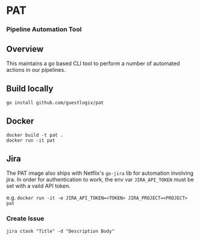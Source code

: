 # PAT
### Pipeline Automation Tool

## Overview

This maintains a go based CLI tool to perform a number of automated actions in our pipelines.

## Build locally

`go install github.com/guestlogix/pat`

## Docker

```
docker build -t pat .
docker run -it pat
```

## Jira

The PAT image also ships with Netflix's `go-jira` lib for automation involving jira. In order for authentication to work, the env var `JIRA_API_TOKEN` must be set with a vaild API token.

e.g. `docker run -it -e JIRA_API_TOKEN=<TOKEN> JIRA_PROJECT=<PROJECT> pat`

### Create Issue

`jira ctask "Title" -d "Description Body"`